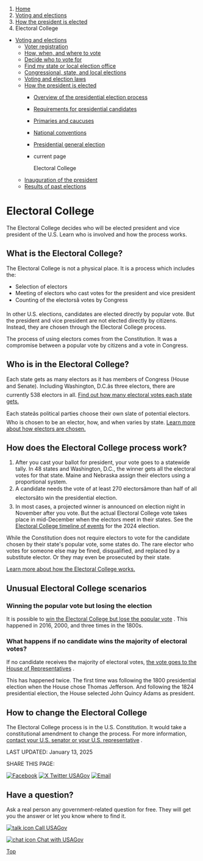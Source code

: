 1. [Home](/)
2. [Voting and elections](/voting-and-elections)
3. [How the president is elected](/election)
4. Electoral College

* [Voting and elections](/voting-and-elections)
  + [Voter registration](/voter-registration)
  + [How, when, and where to vote](/how-to-vote)
  + [Decide who to vote for](/voter-research)
  + [Find my state or local election office](/state-election-office)
  + [Congressional, state, and local elections](/midterm-state-and-local-elections)
  + [Voting and election laws](/voting-laws)
  + [How the president is elected](/election)
    - [Overview of the presidential election process](/presidential-election-process)
    - [Requirements for presidential candidates](/requirements-for-presidential-candidates)
    - [Primaries and caucuses](/primaries-caucuses)
    - [National conventions](/national-conventions)
    - [Presidential general election](/presidential-general-election)
    - current page

      Electoral College
  + [Inauguration of the president](/inauguration)
  + [Results of past elections](/election-results)

Electoral College
=================

The Electoral College decides who will be elected president and vice president of the U.S. Learn who is involved and how the process works.

**What is the Electoral College?**
----------------------------------

The Electoral College is not a physical place. It is a process which includes the:

* Selection of electors
* Meeting of electors who cast votes for the president and vice president
* Counting of the electorsâ votes by Congress

In other U.S. elections, candidates are elected directly by popular vote. But the president and vice president are not elected directly by citizens. Instead, they are chosen through the Electoral College process.

The process of using electors comes from the Constitution. It was a compromise between a popular vote by citizens and a vote in Congress.

**Who is in the Electoral College?**
------------------------------------

Each state gets as many electors as it has members of Congress (House and Senate). Including Washington, D.C.âs three electors, there are currently 538 electors in all.
[Find out how many electoral votes each state gets.](https://www.loc.gov/resource/g3701f.cp000001/)

Each stateâs political parties choose their own slate of potential electors. Who is chosen to be an elector, how, and when varies by state.
[Learn more about how electors are chosen.](https://www.archives.gov/electoral-college/electors#selection)

**How does the Electoral College process work?**
------------------------------------------------

1. After you cast your ballot for president, your vote goes to a statewide tally. In 48 states and Washington, D.C., the winner gets all the electoral votes for that state. Maine and Nebraska assign their electors using a proportional system.
2. A candidate needs the vote of at least 270 electorsâmore than half of all electorsâto win the presidential election.
3. In most cases, a projected winner is announced on election night in November after you vote. But the actual Electoral College vote takes place in mid-December when the electors meet in their states. See the
   [Electoral College timeline of events](https://www.archives.gov/electoral-college/key-dates)
   for the 2024 election.

While the Constitution does not require electors to vote for the candidate chosen by their state's popular vote, some states do. The rare elector who votes for someone else may be fined, disqualified, and replaced by a substitute elector. Or they may even be prosecuted by their state.

[Learn more about how the Electoral College works.](https://www.archives.gov/electoral-college/about)

**Unusual Electoral College scenarios**
---------------------------------------

### Winning the popular vote but losing the election

It is possible to
[win the Electoral College but lose the popular vote](https://www.archives.gov/electoral-college/faq#ecpopulardiffer)
. This happened in 2016, 2000, and three times in the 1800s.

### What happens if no candidate wins the majority of electoral votes?

If no candidate receives the majority of electoral votes,
[the vote goes to the House of Representatives](https://history.house.gov/Institution/Origins-Development/Electoral-College/)
.

This has happened twice. The first time was following the 1800 presidential election when the House chose Thomas Jefferson. And following the 1824 presidential election, the House selected John Quincy Adams as president.

**How to change the Electoral College**
---------------------------------------

The Electoral College process is in the U.S. Constitution. It would take a constitutional amendment to change the process. For more information,
[contact your U.S. senator or your U.S. representative](/elected-officials)
.

LAST UPDATED:
January 13, 2025

SHARE THIS PAGE:

[![Facebook](/themes/custom/usagov/images/social-media-icons/Facebook_Icon.svg)](https://www.facebook.com/sharer/sharer.php?u=https://www.usa.gov/electoral-college&v=3)
[![X Twitter USAGov](/themes/custom/usagov/images/social-media-icons/X_Twitter_Icon.svg?version=2)](https://twitter.com/intent/tweet?source=webclient&text=https://www.usa.gov/electoral-college)
[![Email](/themes/custom/usagov/images/social-media-icons/Email_Icon.svg?version=2)](mailto:?subject=https://www.usa.gov/electoral-college)

Have a question?
----------------

Ask a real person any government-related question for free. They will get you the answer or let you know where to find it.

[![talk icon](/themes/custom/usagov/images/ICONS_talk.png)
Call USAGov](/phone)

[![chat icon](/themes/custom/usagov/images/ICONS_chat.png)
Chat with USAGov](/chat)

[Top](#main-content)